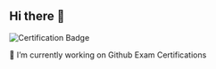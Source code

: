 ## Hi there 👋

![Certification Badge](https://images.credly.com/size/340x340/images/89efc3e7-842b-4790-b09b-9ea5efc71ec3/image.png)

🔭 I’m currently working on Github Exam Certifications 
<!--
**satchmaster/satchmaster** is a ✨ _special_ ✨ repository because its `README.md` (this file) appears on your GitHub profile.

Here are some ideas to get you started:

- 🔭 I’m currently working on ...
- 🌱 I’m currently learning ...
- 👯 I’m looking to collaborate on ...
- 🤔 I’m looking for help with ...
- 💬 Ask me about ...
- 📫 How to reach me: ...
- 😄 Pronouns: ...
- ⚡ Fun fact: ...
-->
